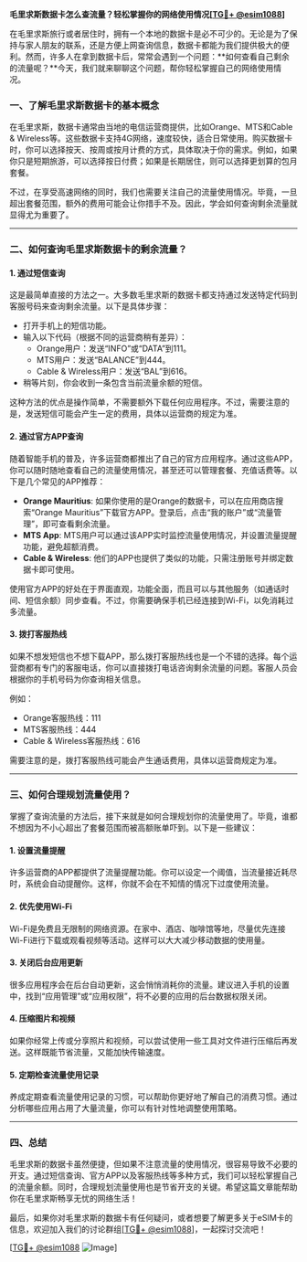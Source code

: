 **毛里求斯数据卡怎么查流量？轻松掌握你的网络使用情况[[TG💪+ @esim1088](https://t.me/s/esim1088)]**

在毛里求斯旅行或者居住时，拥有一个本地的数据卡是必不可少的。无论是为了保持与家人朋友的联系，还是方便上网查询信息，数据卡都能为我们提供极大的便利。然而，许多人在拿到数据卡后，常常会遇到一个问题：**如何查看自己剩余的流量呢？**今天，我们就来聊聊这个问题，帮你轻松掌握自己的网络使用情况。

### 一、了解毛里求斯数据卡的基本概念

在毛里求斯，数据卡通常由当地的电信运营商提供，比如Orange、MTS和Cable & Wireless等。这些数据卡支持4G网络，速度较快，适合日常使用。购买数据卡时，你可以选择按天、按周或按月计费的方式，具体取决于你的需求。例如，如果你只是短期旅游，可以选择按日付费；如果是长期居住，则可以选择更划算的包月套餐。

不过，在享受高速网络的同时，我们也需要关注自己的流量使用情况。毕竟，一旦超出套餐范围，额外的费用可能会让你措手不及。因此，学会如何查询剩余流量就显得尤为重要了。

---

### 二、如何查询毛里求斯数据卡的剩余流量？

#### 1. **通过短信查询**
这是最简单直接的方法之一。大多数毛里求斯的数据卡都支持通过发送特定代码到客服号码来查询剩余流量。以下是具体步骤：

- 打开手机上的短信功能。
- 输入以下代码（根据不同的运营商稍有差异）：
  - Orange用户：发送“INFO”或“DATA”到111。
  - MTS用户：发送“BALANCE”到444。
  - Cable & Wireless用户：发送“BAL”到616。
- 稍等片刻，你会收到一条包含当前流量余额的短信。

这种方法的优点是操作简单，不需要额外下载任何应用程序。不过，需要注意的是，发送短信可能会产生一定的费用，具体以运营商的规定为准。

#### 2. **通过官方APP查询**
随着智能手机的普及，许多运营商都推出了自己的官方应用程序。通过这些APP，你可以随时随地查看自己的流量使用情况，甚至还可以管理套餐、充值话费等。以下是几个常见的APP推荐：

- **Orange Mauritius**: 如果你使用的是Orange的数据卡，可以在应用商店搜索“Orange Mauritius”下载官方APP。登录后，点击“我的账户”或“流量管理”，即可查看剩余流量。
- **MTS App**: MTS用户可以通过该APP实时监控流量使用情况，并设置流量提醒功能，避免超额消费。
- **Cable & Wireless**: 他们的APP也提供了类似的功能，只需注册账号并绑定数据卡即可使用。

使用官方APP的好处在于界面直观，功能全面，而且可以与其他服务（如通话时间、短信余额）同步查看。不过，你需要确保手机已经连接到Wi-Fi，以免消耗过多流量。

#### 3. **拨打客服热线**
如果不想发短信也不想下载APP，那么拨打客服热线也是一个不错的选择。每个运营商都有专门的客服电话，你可以直接拨打电话咨询剩余流量的问题。客服人员会根据你的手机号码为你查询相关信息。

例如：
- Orange客服热线：111
- MTS客服热线：444
- Cable & Wireless客服热线：616

需要注意的是，拨打客服热线可能会产生通话费用，具体以运营商规定为准。

---

### 三、如何合理规划流量使用？

掌握了查询流量的方法后，接下来就是如何合理规划你的流量使用了。毕竟，谁都不想因为不小心超出了套餐范围而被高额账单吓到。以下是一些建议：

#### 1. **设置流量提醒**
许多运营商的APP都提供了流量提醒功能。你可以设定一个阈值，当流量接近耗尽时，系统会自动提醒你。这样，你就不会在不知情的情况下过度使用流量。

#### 2. **优先使用Wi-Fi**
Wi-Fi是免费且无限制的网络资源。在家中、酒店、咖啡馆等地，尽量优先连接Wi-Fi进行下载或观看视频等活动。这样可以大大减少移动数据的使用量。

#### 3. **关闭后台应用更新**
很多应用程序会在后台自动更新，这会悄悄消耗你的流量。建议进入手机的设置中，找到“应用管理”或“应用权限”，将不必要的应用的后台数据权限关闭。

#### 4. **压缩图片和视频**
如果你经常上传或分享照片和视频，可以尝试使用一些工具对文件进行压缩后再发送。这样既能节省流量，又能加快传输速度。

#### 5. **定期检查流量使用记录**
养成定期查看流量使用记录的习惯，可以帮助你更好地了解自己的消费习惯。通过分析哪些应用占用了大量流量，你可以有针对性地调整使用策略。

---

### 四、总结

毛里求斯的数据卡虽然便捷，但如果不注意流量的使用情况，很容易导致不必要的开支。通过短信查询、官方APP以及客服热线等多种方式，我们可以轻松掌握自己的流量余额。同时，合理规划流量使用也是节省开支的关键。希望这篇文章能帮助你在毛里求斯畅享无忧的网络生活！

最后，如果你对毛里求斯的数据卡有任何疑问，或者想要了解更多关于eSIM卡的信息，欢迎加入我们的讨论群组[[TG💪+ @esim1088](https://t.me/s/esim1088)]，一起探讨交流吧！

[[TG💪+ @esim1088](https://t.me/s/esim1088) ![Image](https://i.postimg.cc/4NQfJmqS/Snipaste-2025-05-13-00-14-12.png)]